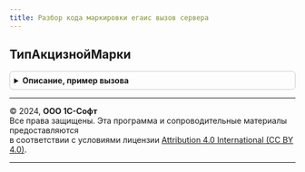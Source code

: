 ```yaml
---
title: Разбор кода маркировки егаис вызов сервера
---
```



## ТипАкцизнойМарки
<details style="margin: 1em 0; padding: 0.5em; border: 1px solid #ccc; border-radius: 6px;">

<summary style="font-weight: bold; cursor: pointer;">Описание, пример вызова</summary>

```bsl

// Получает тип акцизной марки из классификатора.
//
// Параметры:
//  Код - Строка - Код типа акцизной марки
//
// Возвращаемое значение:
//  Структура - Тип акцизной марки:
// * Код - Строка - Код типа акцизной марки
// * Наименование - Строка - Наименование типа акцизной марки
// * ВидМарки - Строка - Вид акцизной марки
Функция ТипАкцизнойМарки(Код) Экспорт
```

Пример вызова
```bsl
Результат = РазборКодаМаркировкиЕГАИСВызовСервера.ТипАкцизнойМарки(Код) 
```
</details>

---

© 2024, **ООО 1С-Софт**  
Все права защищены. Эта программа и сопроводительные материалы предоставляются  
в соответствии с условиями лицензии [Attribution 4.0 International (CC BY 4.0)](https://creativecommons.org/licenses/by/4.0/legalcode).

---
